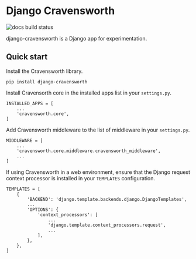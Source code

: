 # Django Cravensworth

![docs build status](https://app.readthedocs.org/projects/django-cravensworth/badge/?version=latest)

django-cravensworth is a Django app for experimentation.

## Quick start

Install the Cravensworth library.

    pip install django-cravensworth

Install Cravensorth core in the installed apps list in your `settings.py`.

    INSTALLED_APPS = [
        ...
        'cravensworth.core',
    ]

Add Cravensworth middleware to the list of middleware in your `settings.py`.

    MIDDLEWARE = [
        ...
        'cravensworth.core.middleware.cravensworth_middleware',
        ...
    ]

If using Cravensworth in a web environment, ensure that the Django request
context processor is installed in your `TEMPLATES` configuration.

    TEMPLATES = [
        {
            'BACKEND': 'django.template.backends.django.DjangoTemplates',
            ...
            'OPTIONS': {
                'context_processors': [
                    ...
                    'django.template.context_processors.request',
                    ...
                ],
            },
        },
    ]
